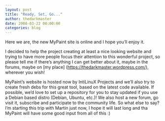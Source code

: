 ```yaml
---
layout: post
title: "Ready, Set, Go..."
author: thedarkmaster
date: 2008-03-22 00:00:00
categories: blog
---
```


Here we are, the new MyPaint site is online and I hope you’ll enjoy it.

I decided to help the project creating at least a nice looking website 
and trying to have more people focus their attention to this wonderful 
project, so please tell me if there’s anything I can get better about 
it, maybe in the forums, maybe on [my place]
(https://thedarkmaster.wordpress.com/), wherever you wish!

MyPaint’s website is hosted now by IntiLinuX Projects and we’ll also 
try to create fresh debs for this great tool, based on the latest code 
available. If possible, we’d love to set up a repository for you to 
stay updated if you use a Debian based distro (Debian, Ubuntu, etc.)! 
We also host a new forum, go visit it, subscribe and participate to the 
community life. So what else to say? I’m starting this trip with Martin 
just now, I hope it will last long and tha MyPaint will have some good 
input from all of this :) 

